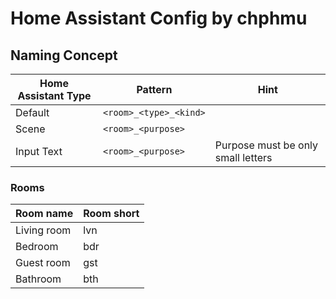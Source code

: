 # Home Assistant Config by chphmu #

## Naming Concept ##

Home Assistant Type | Pattern | Hint
------ | ------ | ------
Default | ```<room>_<type>_<kind>``` |
Scene | ```<room>_<purpose>``` |
Input Text | ```<room>_<purpose>``` | Purpose must be only small letters

### Rooms ###
Room name | Room short
------ | ------
Living room | lvn
Bedroom | bdr
Guest room | gst 
Bathroom | bth